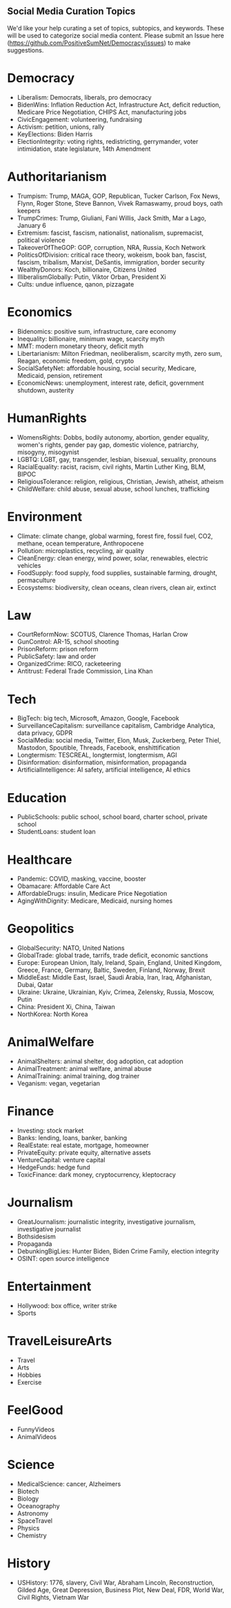 ## Social Media Curation Topics

We'd like your help curating a set of topics, subtopics, and keywords. These will be used to categorize social media content. Please submit an Issue here (https://github.com/PositiveSumNet/Democracy/issues) to make suggestions.

# Democracy
- Liberalism: Democrats, liberals, pro democracy
- BidenWins: Inflation Reduction Act, Infrastructure Act, deficit reduction, Medicare Price Negotiation, CHIPS Act, manufacturing jobs
- CivicEngagement: volunteering, fundraising
- Activism: petition, unions, rally
- KeyElections: Biden Harris
- ElectionIntegrity: voting rights, redistricting, gerrymander, voter intimidation, state legislature, 14th Amendment

# Authoritarianism
- Trumpism: Trump, MAGA, GOP, Republican, Tucker Carlson, Fox News, Flynn, Roger Stone, Steve Bannon, Vivek Ramaswamy, proud boys, oath keepers
- TrumpCrimes: Trump, Giuliani, Fani Willis, Jack Smith, Mar a Lago, January 6
- Extremism: fascist, fascism, nationalist, nationalism, supremacist, political violence
- TakeoverOfTheGOP: GOP, corruption, NRA, Russia, Koch Network
- PoliticsOfDivision: critical race theory, wokeism, book ban, fascist, fascism, tribalism, Marxist, DeSantis, immigration, border security
- WealthyDonors: Koch, billionaire, Citizens United
- IlliberalismGlobally: Putin, Viktor Orban, President Xi
- Cults: undue influence, qanon, pizzagate

# Economics
- Bidenomics: positive sum, infrastructure, care economy
- Inequality: billionaire, minimum wage, scarcity myth
- MMT: modern monetary theory, deficit myth
- Libertarianism: Milton Friedman, neoliberalism, scarcity myth, zero sum, Reagan, economic freedom, gold, crypto
- SocialSafetyNet: affordable housing, social security, Medicare, Medicaid, pension, retirement
- EconomicNews: unemployment, interest rate, deficit, government shutdown, austerity

# HumanRights
- WomensRights: Dobbs, bodily autonomy, abortion, gender equality, women's rights, gender pay gap, domestic violence, patriarchy, misogyny, misogynist
- LGBTQ: LGBT, gay, transgender, lesbian, bisexual, sexuality, pronouns
- RacialEquality: racist, racism, civil rights, Martin Luther King, BLM, BIPOC
- ReligiousTolerance: religion, religious, Christian, Jewish, atheist, atheism
- ChildWelfare: child abuse, sexual abuse, school lunches, trafficking

# Environment
- Climate: climate change, global warming, forest fire, fossil fuel, CO2, methane, ocean temperature, Anthropocene
- Pollution: microplastics, recycling, air quality
- CleanEnergy: clean energy, wind power, solar, renewables, electric vehicles
- FoodSupply: food supply, food supplies, sustainable farming, drought, permaculture
- Ecosystems: biodiversity, clean oceans, clean rivers, clean air, extinct

# Law
- CourtReformNow: SCOTUS, Clarence Thomas, Harlan Crow
- GunControl: AR-15, school shooting
- PrisonReform: prison reform
- PublicSafety: law and order
- OrganizedCrime: RICO, racketeering
- Antitrust: Federal Trade Commission, Lina Khan

# Tech
- BigTech: big tech, Microsoft, Amazon, Google, Facebook
- SurveillanceCapitalism: surveillance capitalism, Cambridge Analytica, data privacy, GDPR
- SocialMedia: social media, Twitter, Elon, Musk, Zuckerberg, Peter Thiel, Mastodon, Spoutible, Threads, Facebook, enshittification
- Longtermism: TESCREAL, longtermist, longtermism, AGI
- Disinformation: disinformation, misinformation, propaganda
- ArtificialIntelligence: AI safety, artificial intelligence, AI ethics

# Education
- PublicSchools: public school, school board, charter school, private school
- StudentLoans: student loan

# Healthcare
- Pandemic: COVID, masking, vaccine, booster
- Obamacare: Affordable Care Act
- AffordableDrugs: insulin, Medicare Price Negotiation
- AgingWithDignity: Medicare, Medicaid, nursing homes

# Geopolitics
- GlobalSecurity: NATO, United Nations
- GlobalTrade: global trade, tarrifs, trade deficit, economic sanctions
- Europe: European Union, Italy, Ireland, Spain, England, United Kingdom, Greece, France, Germany, Baltic, Sweden, Finland, Norway, Brexit
- MiddleEast: Middle East, Israel, Saudi Arabia, Iran, Iraq, Afghanistan, Dubai, Qatar
- Ukraine: Ukraine, Ukrainian, Kyiv, Crimea, Zelensky, Russia, Moscow, Putin
- China: President Xi, China, Taiwan
- NorthKorea: North Korea

# AnimalWelfare
- AnimalShelters: animal shelter, dog adoption, cat adoption
- AnimalTreatment: animal welfare, animal abuse
- AnimalTraining: animal training, dog trainer
- Veganism: vegan, vegetarian

# Finance
- Investing: stock market
- Banks: lending, loans, banker, banking
- RealEstate: real estate, mortgage, homeowner
- PrivateEquity: private equity, alternative assets
- VentureCapital: venture capital
- HedgeFunds: hedge fund
- ToxicFinance: dark money, cryptocurrency, kleptocracy

# Journalism
- GreatJournalism: journalistic integrity, investigative journalism, investigative journalist
- Bothsidesism
- Propaganda
- DebunkingBigLies: Hunter Biden, Biden Crime Family, election integrity
- OSINT: open source intelligence

# Entertainment
- Hollywood: box office, writer strike
- Sports

# TravelLeisureArts
- Travel
- Arts
- Hobbies
- Exercise

# FeelGood
- FunnyVideos
- AnimalVideos

# Science
- MedicalScience: cancer, Alzheimers
- Biotech
- Biology
- Oceanography
- Astronomy
- SpaceTravel
- Physics
- Chemistry

# History
- USHistory: 1776, slavery, Civil War, Abraham Lincoln, Reconstruction, Gilded Age, Great Depression, Business Plot, New Deal, FDR, World War, Civil Rights, Vietnam War
